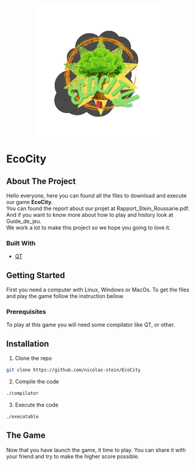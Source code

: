<div align="center">
  <a href="https://github.com/nicolas-stein/EcoCity">
    <img src="logo.png" alt="Logo" width="350" height="350">
  </a>
</div>

# EcoCity
## About The Project
Hello everyone, here you can found all the files to download and execute our game **EcoCity**.<br />
You can found the report about our projet at Rapport_Stein_Roussarie.pdf.<br />
And if you want to know more about how to play and history look at Guide_de_jeu.<br />
We work a lot to make this project so we hope you going to love it.<br />

### Built With
- [QT](https://www.qt.io/ "QT")

## Getting Started
First you need a computer with Linux, Windows or MacOs. To get the files and play the game follow the instruction bellow.

### Prerequisites
To play at this game you will need some compilator like QT, or other.

## Installation
1. Clone the repo
  ```sh
  git clone https://github.com/nicolas-stein/EcoCity
  ```
 
2. Compile the code
```sh
./compilator
```

3. Execute the code
  ```sh
  ./executable
  ```

## The Game
Now that you have launch the game, it time to play. You can share it with your friend and try to make the higher score possible.


